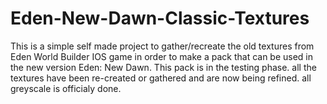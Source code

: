 # Eden-New-Dawn-Classic-Textures 
This is a simple self made project to gather/recreate the old textures from Eden World Builder IOS game in order to make a pack that can be used in the new version Eden: New Dawn.
This pack is in the  testing phase. all the textures have been re-created or gathered and are now being refined. all greyscale is officialy done.
